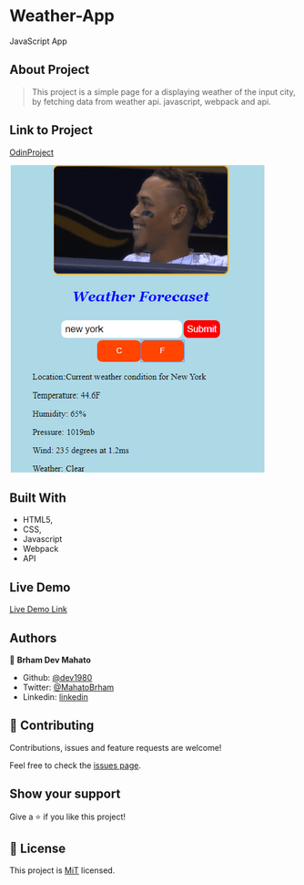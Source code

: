 # Weather-App

JavaScript App

## About Project

>This project is a simple page for a displaying weather of the input city, by fetching data from weather api.
 javascript, webpack and api.

## Link to Project

[OdinProject](https://www.theodinproject.com/courses/javascript/lessons/weather-app)

![](image/screenshot.png)

## Built With

-   HTML5,
-   CSS,
-   Javascript
-   Webpack
-   API

## Live Demo

[Live Demo Link](https://raw.githack.com/dev1980/Weather-App/development/dist/index.html)

## Authors

👤 **Brham Dev Mahato**

-   Github: [@dev1980](https://github.com/dev1980)
-   Twitter: [@MahatoBrham](https://twitter.com/MahatoBrham)
-   Linkedin: [linkedin](https://www.linkedin.com/in/dev1980/)
## 🤝 Contributing

Contributions, issues and feature requests are welcome!

Feel free to check the [issues page]().

## Show your support

Give a ⭐️ if you like this project!

## 📝 License

This project is [MiT](https://opensource.org/licenses/MIT) licensed.

